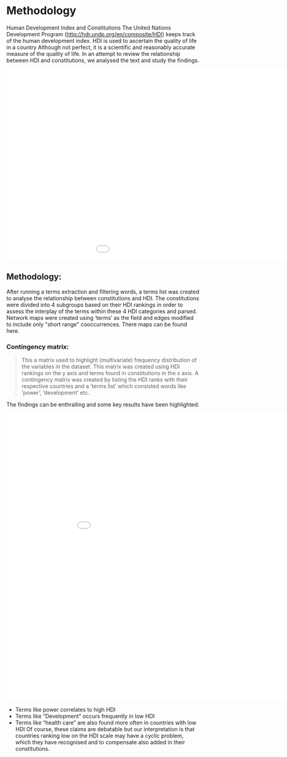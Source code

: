 # Methodology

Human Development Index and Constitutions 
	The United Nations Development Program (http://hdr.undp.org/en/composite/HDI) keeps track of the human development index. HDI is used to ascertain the quality of life in a country Although not perfect, it is a scientific and reasonably accurate measure of the quality of life.  In an attempt to review the relationship between HDI and constitutions, we analysed the text and study the findings. 
  
  <iframe src="/constitutionproject-1/assets/images/HDI.jpg" frameborder="0" width="1155" height="500" allowfullscreen></iframe> 
  
  
## Methodology: 
  After running a terms extraction and filtering words, a terms list was created to analyse the relationship between constitutions and HDI. The constitutions were divided into 4 subgroups based on their HDI rankings in order to assess the interplay of the terms within these 4 HDI categories and parsed. Network maps were created using ‘terms’ as the field and edges modified to include only  "short range" cooccurrences. 
There maps can be found here. 


### Contingency matrix:
> This a matrix used to highlight (multivariate) frequency distribution of the variables in the dataset. This  matrix was created using HDI rankings on the y axis and terms found in constitutions in the x axis. A contingency matrix was created by listing the HDI ranks with their respective countries and a ‘terms list’ which consisted words like ‘power’, ‘development’ etc. 

The findings can be enthralling and some key results have been highlighted: 

<iframe src="/constitutionproject-1/assets/images/graph12.gif" frameborder="0" width="970" height="750" allowfullscreen></iframe> 

-   Terms like power correlates to high HDI 
-	Terms like “Development” occurs frequently in low HDI
-	Terms like “health care” are also found more often in countries with low HDI
	Of course, these claims are debatable but our interpretation is that countries ranking low on the HDI scale may have a cyclic problem, which they have recognised and to compensate also added in their constitutions.


